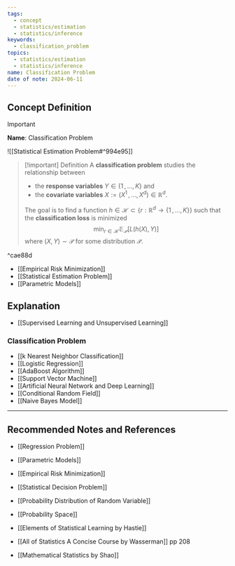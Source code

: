 ```yaml
---
tags:
  - concept
  - statistics/estimation
  - statistics/inference
keywords:
  - classification_problem
topics:
  - statistics/estimation
  - statistics/inference
name: Classification Problem
date of note: 2024-06-11
---
```


## Concept Definition

>[!important]
>**Name**: Classification Problem

![[Statistical Estimation Problem#^994e95]]

>[!important] Definition
>A  **classification problem** studies the relationship between 
>- the **response variables**  $Y\in \{ 1 \,{,}\ldots{,}\, K\}$ and 
>- the **covariate variables** $X := (X^{1} \,{,}\ldots{,}\,X^{d})\in \mathbb{R}^{d}.$
>
>The goal is to find a function $h\in \mathcal{H} \subset \left\{ r:\mathbb{R}^d \to \{ 1 \,{,}\ldots{,}\, K\}\right\}$ such that the **classification loss** is minimized
>$$
> \min_{r\in \mathcal{H}} \mathbb{E}_{ \mathcal{P} }\left[ L(h(X), Y)    \right]
>$$
>where $(X, Y)\sim \mathcal{P}$ for some distribution $\mathcal{P}$.

^cae88d

- [[Empirical Risk Minimization]]
- [[Statistical Estimation Problem]]
- [[Parametric Models]]

## Explanation

- [[Supervised Learning and Unsupervised Learning]]

### Classification Problem

- [[k Nearest Neighbor Classification]]
- [[Logistic Regression]]
- [[AdaBoost Algorithm]]
- [[Support Vector Machine]]
- [[Artificial Neural Network and Deep Learning]]
- [[Conditional Random Field]]
- [[Naive Bayes Model]]


-----------
##  Recommended Notes and References


- [[Regression Problem]]

- [[Parametric Models]]
- [[Empirical Risk Minimization]]
- [[Statistical Decision Problem]]
- [[Probability Distribution of Random Variable]]
- [[Probability Space]]

- [[Elements of Statistical Learning by Hastie]]
- [[All of Statistics A Concise Course by Wasserman]] pp 208
- [[Mathematical Statistics by Shao]] 